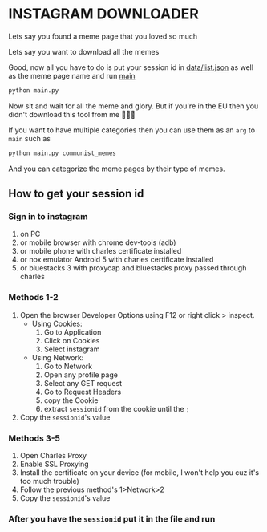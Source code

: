 # INSTAGRAM DOWNLOADER
Lets say you found a meme page that you loved so much

Lets say you want to download all the memes

Good, now all you have to do is put your session id in [data/list.json](data/list.json) as well as the meme page name and run [main](main.py)

```py
python main.py
```

Now sit and wait for all the meme and glory. But if you're in the EU then you didn't download this tool from me 🤷🏻‍♂️

If you want to have multiple categories then you can use them as an `arg` to `main` such as 
```py
python main.py communist_memes
```
And you can categorize the meme pages by their type of memes.

## How to get your session id

### Sign in to instagram 
1. on PC
2. or mobile browser with chrome dev-tools (adb)
3. or mobile phone with charles certificate installed
4. or nox emulator Android 5 with charles certificate installed
5. or bluestacks 3 with proxycap and bluestacks proxy passed through charles

### Methods 1-2
1. Open the browser Developer Options using F12 or right click > inspect.
   - Using Cookies:
      1. Go to Application
      2. Click on Cookies
      3. Select instagram
   - Using Network:
      1. Go to Network
      2. Open any profile page
      3. Select any GET request
      4. Go to Request Headers
      5. copy the Cookie
      6. extract `sessionid` from the cookie until the `;` 
2. Copy the `sessionid`'s value


### Methods 3-5
1. Open Charles Proxy
2. Enable SSL Proxying
3. Install the certificate on your device (for mobile, I won't help you cuz it's too much trouble)
4. Follow the previous method's 1>Network>2
5. Copy the `sessionid`'s value


### After you have the `sessionid` put it in the file and run

